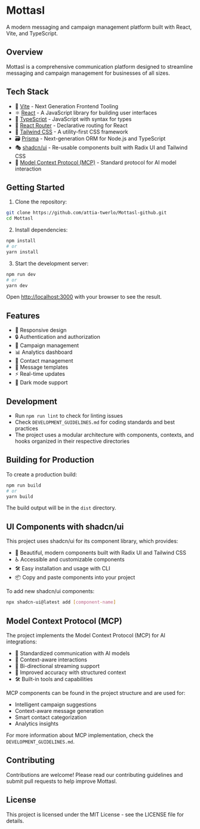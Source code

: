 # Mottasl

A modern messaging and campaign management platform built with React, Vite, and TypeScript.

## Overview

Mottasl is a comprehensive communication platform designed to streamline messaging and campaign management for businesses of all sizes.

## Tech Stack

- 🚀 [Vite](https://vitejs.dev/) - Next Generation Frontend Tooling
- ⚛️ [React](https://reactjs.org/) - A JavaScript library for building user interfaces
- 📘 [TypeScript](https://www.typescriptlang.org/) - JavaScript with syntax for types
- 🎯 [React Router](https://reactrouter.com/) - Declarative routing for React
- 🎨 [Tailwind CSS](https://tailwindcss.com/) - A utility-first CSS framework
- 🗃️ [Prisma](https://www.prisma.io/) - Next-generation ORM for Node.js and TypeScript
- 🎭 [shadcn/ui](https://ui.shadcn.com/) - Re-usable components built with Radix UI and Tailwind CSS
- 🤖 [Model Context Protocol (MCP)](https://microsoft.github.io/model-context-protocol/) - Standard protocol for AI model interaction

## Getting Started

1. Clone the repository:
```bash
git clone https://github.com/attia-twerlo/Mottasl-github.git
cd Mottasl
```

2. Install dependencies:
```bash
npm install
# or
yarn install
```

3. Start the development server:
```bash
npm run dev
# or
yarn dev
```

Open [http://localhost:3000](http://localhost:3000) with your browser to see the result.

## Features

- 📱 Responsive design
- 🔒 Authentication and authorization
- 💬 Campaign management
- 📊 Analytics dashboard
- 👥 Contact management
- 📝 Message templates
- ⚡ Real-time updates
- 🌙 Dark mode support

## Development

- Run `npm run lint` to check for linting issues
- Check `DEVELOPMENT_GUIDELINES.md` for coding standards and best practices
- The project uses a modular architecture with components, contexts, and hooks organized in their respective directories

## Building for Production

To create a production build:

```bash
npm run build
# or
yarn build
```

The build output will be in the `dist` directory.

## UI Components with shadcn/ui

This project uses shadcn/ui for its component library, which provides:

- 🎨 Beautiful, modern components built with Radix UI and Tailwind CSS
- ♿ Accessible and customizable components
- 🛠️ Easy installation and usage with CLI
- 📦 Copy and paste components into your project

To add new shadcn/ui components:

```bash
npx shadcn-ui@latest add [component-name]
```

## Model Context Protocol (MCP)

The project implements the Model Context Protocol (MCP) for AI integrations:

- 🤖 Standardized communication with AI models
- 📝 Context-aware interactions
- 🔄 Bi-directional streaming support
- 🎯 Improved accuracy with structured context
- 🛠️ Built-in tools and capabilities

MCP components can be found in the project structure and are used for:
- Intelligent campaign suggestions
- Context-aware message generation
- Smart contact categorization
- Analytics insights

For more information about MCP implementation, check the `DEVELOPMENT_GUIDELINES.md`.

## Contributing

Contributions are welcome! Please read our contributing guidelines and submit pull requests to help improve Mottasl.

## License

This project is licensed under the MIT License - see the LICENSE file for details.
